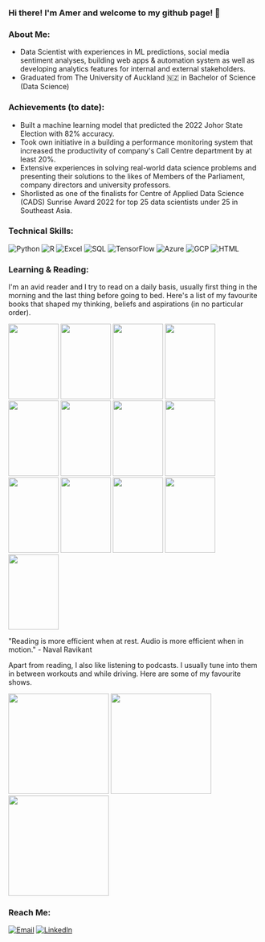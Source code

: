### Hi there! I'm Amer and welcome to my github page! 👋

### About Me:
- Data Scientist with experiences in ML predictions, social media sentiment analyses, building web apps & automation system as well as developing analytics features for internal and external stakeholders.
- Graduated from The University of Auckland 🇳🇿 in Bachelor of Science (Data Science)

### Achievements (to date):
- Built a machine learning model that predicted the 2022 Johor State Election with 82% accuracy.
- Took own initiative in a building a performance monitoring system that increased the productivity of company's Call Centre department by at least 20%.
- Extensive experiences in solving real-world data science problems and presenting their solutions to the likes of Members of the Parliament, company directors and university professors.
- Shorlisted as one of the finalists for Centre of Applied Data Science (CADS) Sunrise Award 2022 for top 25 data scientists under 25 in Southeast Asia.

### Technical Skills:
<p>
<img alt="Python" src="https://img.shields.io/badge/Python-3776AB?style=for-the-badge&logo=python&logoColor=white"/>
<img alt="R" src="https://img.shields.io/badge/R-276DC3?style=for-the-badge&logo=r&logoColor=white"/>
<img alt="Excel" src="https://img.shields.io/badge/Microsoft_Excel-217346?style=for-the-badge&logo=microsoft-excel&logoColor=white"/>
<img alt="SQL" src="https://img.shields.io/badge/MySQL-005C84?style=for-the-badge&logo=mysql&logoColor=white"/>
<img alt="TensorFlow" src="https://img.shields.io/badge/TensorFlow-FF6F00?style=for-the-badge&logo=tensorflow&logoColor=white"/>
<img alt="Azure" src="https://img.shields.io/badge/Microsoft_Azure-0089D6?style=for-the-badge&logo=microsoft-azure&logoColor=white"/>
<img alt="GCP" src="https://img.shields.io/badge/Google_Cloud-4285F4?style=for-the-badge&logo=google-cloud&logoColor=white"/>
<img alt="HTML" src="https://img.shields.io/badge/HTML5-E34F26?style=for-the-badge&logo=html5&logoColor=white"/>
</p>

### Learning & Reading:
<p>I'm an avid reader and I try to read on a daily basis, usually first thing in the morning and the last thing before going to bed. Here's a list of my favourite books that shaped my thinking, beliefs and aspirations (in no particular order).
</p>
<p>
<img src="https://kbimages1-a.akamaihd.net/ff04a48d-1910-4064-b052-5e7bb0601ebf/1200/1200/False/everybody-lies-1.jpg" width="100" height="150"/>
<img src="http://cdn.shopify.com/s/files/1/0511/7575/1837/products/9781439199190.jpg?v=1612923204" width="100" height="150"/>
<img src="https://i.gr-assets.com/images/S/compressed.photo.goodreads.com/books/1391813567l/15751404.jpg" width="100" height="150"/>
<img src="https://i.gr-assets.com/images/S/compressed.photo.goodreads.com/books/1639756046l/59202599.jpg" width="100" height="150"/>
<img src="http://cdn.shopify.com/s/files/1/0511/7575/1837/products/9781847941831.jpg?v=1646016822" width="100" height="150"/>
<img src="https://images-na.ssl-images-amazon.com/images/I/81e-vyUaB6L.jpg" width="100" height="150"/>
<img src="https://kbimages1-a.akamaihd.net/7165f0d7-a437-4313-8294-68cfcaf3d717/1200/1200/False/sapiens-5.jpg" width="100" height="150"/>
<img src="https://images-na.ssl-images-amazon.com/images/I/71F+9Ktj3GL.jpg" width="100" height="150"/>
<img src="https://litbooks.com.my/wp-content/uploads/2021/07/61peRlJRMLL.jpg" width="100" height="150"/>
<img src="https://images-na.ssl-images-amazon.com/images/I/71RoZkCMk1L.jpg" width="100" height="150"/>
<img src="https://images-na.ssl-images-amazon.com/images/I/71uGp5GrqkL.jpg" width="100" height="150"/>
<img src="https://www.independent.org/images/tirbookcovers/26/tir_26_3_11_deficit_400x621.jpg" width="100" height="150"/>
<img src="https://i.gr-assets.com/images/S/compressed.photo.goodreads.com/books/1569897778l/45894166.jpg" width="100" height="150"/>
</p>
<p> "Reading is more efficient when at rest. Audio is more efficient when in motion." - Naval Ravikant </p>
<p> Apart from reading, I also like listening to podcasts. I usually tune into them in between workouts and while driving. Here are some of my favourite shows.</p>
<img src="https://yt3.ggpht.com/ytc/AKedOLS6t6OUTSPyxXG9rRsmKhvVWvLNcL6dxJBCik8f=s900-c-k-c0x00ffffff-no-rj" width="200" height="200"/>
<img src="https://i.scdn.co/image/ab6765630000ba8a563ebb538d297875b10114b7" width="200" height="200"/>
<img src="https://m.media-amazon.com/images/M/MV5BMjNjYjJkYTYtYjI5Zi00NWE4LWFiZjItMjM0N2VlZjgxY2U0XkEyXkFqcGdeQXVyNzg3NjQyOQ@@._V1_.jpg" width="200" height="200"/>

### Reach Me:
[<img alt="Email" src="https://img.shields.io/badge/Gmail-D14836?style=for-the-badge&logo=gmail&logoColor=white"/>][email]
[<img alt="LinkedIn" src="https://img.shields.io/badge/LinkedIn-0077B5?style=for-the-badge&logo=linkedin&logoColor=white"/>][linkedin]


[email]: amerwafiy9@yahoo.com
[linkedin]: https://www.linkedin.com/in/amerwafiy/
